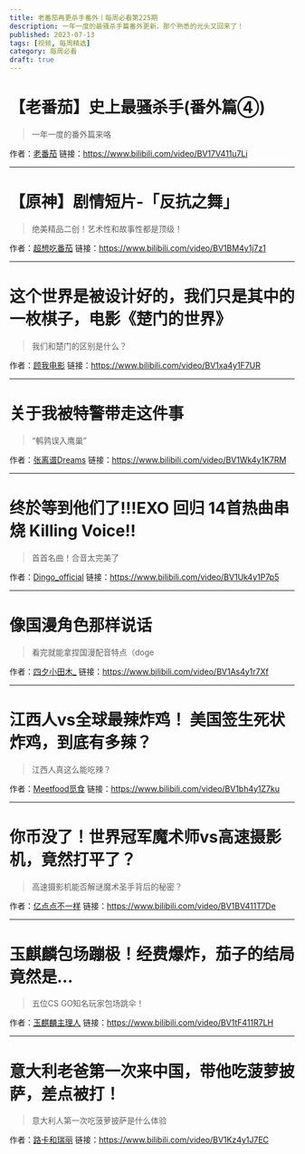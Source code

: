 ```yaml
---
title: 老番茄再更杀手番外丨每周必看第225期
description: 一年一度的最骚杀手篇番外更新，那个熟悉的光头又回来了！
published: 2023-07-13
tags: [视频, 每周精选]
category: 每周必看
draft: true
---
```


# 【老番茄】史上最骚杀手(番外篇④)
> 一年一度的番外篇来咯

作者：[老番茄](https://space.bilibili.com/546195)
链接：https://www.bilibili.com/video/BV17V411u7Li

---

# 【原神】剧情短片-「反抗之舞」
> 绝美精品二创！艺术性和故事性都是顶级！

作者：[超想吃番茄](https://space.bilibili.com/7086255)
链接：https://www.bilibili.com/video/BV1BM4y1j7z1

---

# 这个世界是被设计好的，我们只是其中的一枚棋子，电影《楚门的世界》
> 我们和楚门的区别是什么？

作者：[顾我电影](https://space.bilibili.com/1119253352)
链接：https://www.bilibili.com/video/BV1xa4y1F7UR

---

# 关于我被特警带走这件事
> “鹌鹑误入鹰巢”

作者：[张离谱Dreams](https://space.bilibili.com/504659819)
链接：https://www.bilibili.com/video/BV1Wk4y1K7RM

---

# 终於等到他们了!!!EXO 回归 14首热曲串烧 Killing Voice!!
> 首首名曲！合音太完美了

作者：[Dingo_official](https://space.bilibili.com/1043914429)
链接：https://www.bilibili.com/video/BV1Uk4y1P7p5

---

# 像国漫角色那样说话
> 看完就能拿捏国漫配音特点（doge

作者：[四夕小田木_](https://space.bilibili.com/424658638)
链接：https://www.bilibili.com/video/BV1As4y1r7Xf

---

# 江西人vs全球最辣炸鸡！ 美国签生死状炸鸡，到底有多辣？
> 江西人真这么能吃辣？

作者：[Meetfood觅食](https://space.bilibili.com/447317111)
链接：https://www.bilibili.com/video/BV1bh4y1Z7ku

---

# 你币没了！世界冠军魔术师vs高速摄影机，竟然打平了？
> 高速摄影机能否解谜魔术圣手背后的秘密？

作者：[亿点点不一样](https://space.bilibili.com/407054668)
链接：https://www.bilibili.com/video/BV1BV411T7De

---

# 玉麒麟包场蹦极！经费爆炸，茄子的结局竟然是...
> 五位CS GO知名玩家包场跳伞！

作者：[玉麒麟主理人](https://space.bilibili.com/512105432)
链接：https://www.bilibili.com/video/BV1tF411R7LH

---

# 意大利老爸第一次来中国，带他吃菠萝披萨，差点被打！
> 意大利人第一次吃菠萝披萨是什么体验

作者：[路卡和瑞丽](https://space.bilibili.com/511998058)
链接：https://www.bilibili.com/video/BV1Kz4y1J7EC


